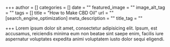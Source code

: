 +++
author = []
categories = []
date = ""
featured_image = ""
image_alt_tag = ""
tags = []
title = "How to Make CBD Oil"
url = ""
[search_engine_optimization]
meta_description = ""
title_tag = ""

+++
Lorem ipsum dolor sit amet, consectetur adipisicing elit. Ipsum, est accusamus, reiciendis minima eum non beatae sint saepe enim, facilis iure aspernatur voluptates expedita animi voluptatem iusto dolor sequi eligendi.